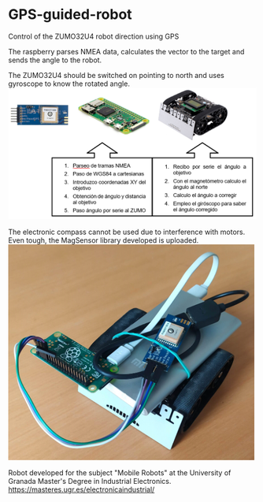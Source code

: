 # GPS-guided-robot
Control of the ZUMO32U4 robot direction using GPS

The raspberry parses NMEA data, calculates the vector to the target and sends the angle to the robot.

The ZUMO32U4 should be switched on pointing to north and uses gyroscope to know the rotated angle.
![](images/componentes.png)

The electronic compass cannot be used due to interference with motors. Even tough, the MagSensor library developed is uploaded.
<img src="images/assembly.jpg" width=500 class="center">

Robot developed for the subject "Mobile Robots" at the University of Granada Master's Degree in Industrial Electronics.
https://masteres.ugr.es/electronicaindustrial/
